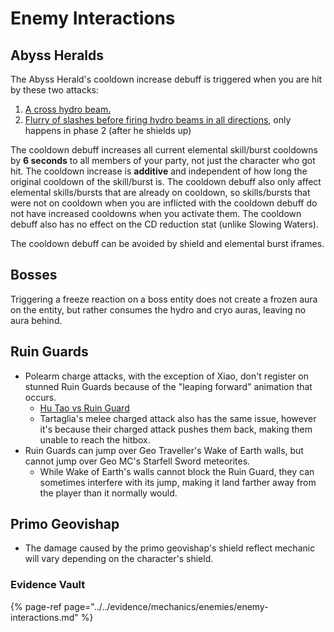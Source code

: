 # Enemy Interactions

## Abyss Heralds

The Abyss Herald's cooldown increase debuff is triggered when you are hit by these two attacks:

1. [A cross hydro beam.](https://www.youtube.com/watch?v=E06M0AiW5gM&t=26s)  
2. [Flurry of slashes before firing hydro beams in all directions](https://www.youtube.com/watch?v=E06M0AiW5gM&t=186s), only happens in phase 2 \(after he shields up\)

The cooldown debuff increases all current elemental skill/burst cooldowns by **6 seconds** to all members of your party, not just the character who got hit. The cooldown increase is **additive** and independent of how long the original cooldown of the skill/burst is. The cooldown debuff also only affect elemental skills/bursts that are already on cooldown, so skills/bursts that were not on cooldown when you are inflicted with the cooldown debuff do not have increased cooldowns when you activate them. The cooldown debuff also has no effect on the CD reduction stat \(unlike Slowing Waters\).

The cooldown debuff can be avoided by shield and elemental burst iframes.

## Bosses

Triggering a freeze reaction on a boss entity does not create a frozen aura on the entity, but rather consumes the hydro and cryo auras, leaving no aura behind.

## Ruin Guards

* Polearm charge attacks, with the exception of Xiao, don't register on stunned Ruin Guards because of the "leaping forward" animation that occurs.
  * [Hu Tao vs Ruin Guard](https://youtu.be/5y6GCZar_2g)
  * Tartaglia's melee charged attack also has the same issue, however it's because their charged attack pushes them back, making them unable to reach the hitbox.
* Ruin Guards can jump over Geo Traveller's Wake of Earth walls, but cannot jump over Geo MC's Starfell Sword meteorites.
  * While Wake of Earth's walls cannot block the Ruin Guard, they can sometimes interfere with its jump, making it land farther away from the player than it normally would.

## Primo Geovishap
* The damage caused by the primo geovishap's shield reflect mechanic will vary depending on the character's shield.

### Evidence Vault

{% page-ref page="../../evidence/mechanics/enemies/enemy-interactions.md" %}

